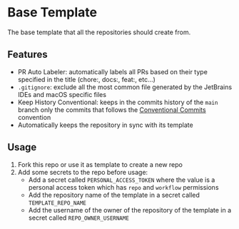 # Base Template 
The base template that all the repositories should create from.

## Features
- PR Auto Labeler: automatically labels all PRs based on their type specified in the title (chore:, docs:, feat:, etc...)
- `.gitignore`: exclude all the most common file generated by the JetBrains IDEs and macOS specific files
- Keep History Conventional: keeps in the commits history of the `main` branch only the commits that follows the [Conventional Commits][1] convention
- Automatically keeps the repository in sync with its template

## Usage
1) Fork this repo or use it as template to create a new repo
2) Add some secrets to the repo before usage:
    - Add a secret called `PERSONAL_ACCESS_TOKEN` where the value is a personal access token which has `repo` and `workflow` permissions
    - Add the repository name of the template in a secret called `TEMPLATE_REPO_NAME` 
    - Add the username of the owner of the repository of the template in a secret called `REPO_OWNER_USERNAME`


[1]: https://www.conventionalcommits.org/
